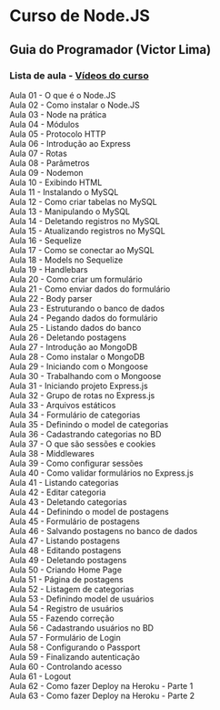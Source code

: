 # Curso de Node.JS
## Guia do Programador (Victor Lima)

### Lista de aula - [Vídeos do curso](https://www.youtube.com/watch?v=LLqq6FemMNQ&list=PLJ_KhUnlXUPtbtLwaxxUxHqvcNQndmI4B)

Aula 01 - O que é o Node.JS  
Aula 02 - Como instalar o Node.JS  
Aula 03 - Node na prática  
Aula 04 - Módulos  
Aula 05 - Protocolo HTTP  
Aula 06 - Introdução ao Express  
Aula 07 - Rotas  
Aula 08 - Parâmetros  
Aula 09 - Nodemon  
Aula 10 - Exibindo HTML  
Aula 11 - Instalando o MySQL  
Aula 12 - Como criar tabelas no MySQL  
Aula 13 - Manipulando o MySQL  
Aula 14 - Deletando registros no MySQL  
Aula 15 - Atualizando registros no MySQL  
Aula 16 - Sequelize  
Aula 17 - Como se conectar ao MySQL  
Aula 18 - Models no Sequelize  
Aula 19 - Handlebars  
Aula 20 - Como criar um formulário  
Aula 21 - Como enviar dados do formulário  
Aula 22 - Body parser  
Aula 23 - Estruturando o banco de dados  
Aula 24 - Pegando dados do formulário  
Aula 25 - Listando dados do banco  
Aula 26 - Deletando postagens  
Aula 27 - Introdução ao MongoDB  
Aula 28 - Como instalar o MongoDB  
Aula 29 - Iniciando com o Mongoose  
Aula 30 - Trabalhando com o Mongoose  
Aula 31 - Iniciando projeto Express.js  
Aula 32 - Grupo de rotas no Express.js  
Aula 33 - Arquivos estáticos  
Aula 34 - Formulário de categorias  
Aula 35 - Definindo o model de categorias  
Aula 36 - Cadastrando categorias no BD  
Aula 37 - O que são sessões e cookies  
Aula 38 - Middlewares  
Aula 39 - Como configurar sessões  
Aula 40 - Como validar formulários no Express.js  
Aula 41 - Listando categorias  
Aula 42 - Editar categoria  
Aula 43 - Deletando categorias  
Aula 44 - Definindo o model de postagens  
Aula 45 - Formulário de postagens  
Aula 46 - Salvando postagens no banco de dados  
Aula 47 - Listando postagens  
Aula 48 - Editando postagens  
Aula 49 - Deletando postagens  
Aula 50 - Criando Home Page  
Aula 51 - Página de postagens  
Aula 52 - Listagem de categorias  
Aula 53 - Definindo model de usuários  
Aula 54 - Registro de usuários  
Aula 55 - Fazendo correção  
Aula 56 - Cadastrando usuários no BD  
Aula 57 - Formulário de Login  
Aula 58 - Configurando o Passport  
Aula 59 - Finalizando autenticação  
Aula 60 - Controlando acesso  
Aula 61 - Logout  
Aula 62 - Como fazer Deploy na Heroku - Parte 1  
Aula 63 - Como fazer Deploy na Heroku - Parte 2  